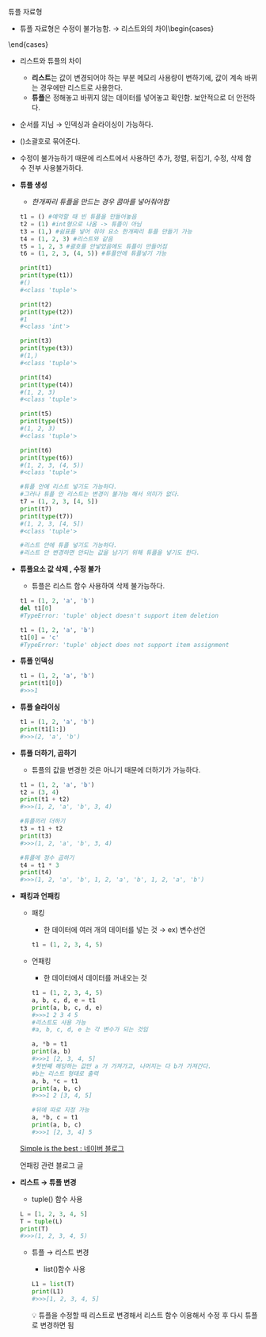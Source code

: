 튜플 자료형

- 튜플 자료형은 수정이 불가능함. → 리스트와의 차이\begin{cases}

\end{cases}

  - 리스트와 튜플의 차이
    - **리스트**는 값이 변경되어야 하는 부분 메모리 사용량이 변하기에, 값이 계속 바뀌는 경우에만 리스트로 사용한다.
    - **튜플**은 정해놓고 바뀌지 않는 데이터를 넣어놓고 확인함. 보안적으로 더 안전하다.

- 순서를 지님 → 인덱싱과 슬라이싱이 가능하다.

- ()소괄호로 묶어준다.

- 수정이 불가능하기 때문에 리스트에서 사용하던 추가, 정렬, 뒤집기, 수정, 삭제 함수 전부 사용불가하다.

- **튜플 생성**

  - *한개짜리 튜플을 만드는 경우 콤마를 넣어줘야함*

  ```python
  t1 = () #예약할 때 빈 튜플을 만들어놓음
  t2 = (1) #int형으로 나옴 -> 튜플이 아님
  t3 = (1,) #쉼표를 넣어 줘야 요소 한개짜리 튜플 만들기 가능
  t4 = (1, 2, 3) #리스트와 같음
  t5 = 1, 2, 3 #괄호를 안넣었음에도 튜플이 만들어짐
  t6 = (1, 2, 3, (4, 5)) #튜플안에 튜플넣기 가능
  
  print(t1)
  print(type(t1))
  #()
  #<class 'tuple'>
  
  print(t2)
  print(type(t2))
  #1
  #<class 'int'>
  
  print(t3)
  print(type(t3))
  #(1,)
  #<class 'tuple'>
  
  print(t4)
  print(type(t4))
  #(1, 2, 3)
  #<class 'tuple'>
  
  print(t5)
  print(type(t5))
  #(1, 2, 3)
  #<class 'tuple'>
  
  print(t6)
  print(type(t6))
  #(1, 2, 3, (4, 5))
  #<class 'tuple'>
  ```

  ```python
  #튜플 안에 리스트 넣기도 가능하다.
  #그러나 튜플 안 리스트는 변경이 불가능 해서 의미가 없다.
  t7 = (1, 2, 3, [4, 5])
  print(t7)
  print(type(t7))
  #(1, 2, 3, [4, 5])
  #<class 'tuple'>
  
  #리스트 안에 튜플 넣기도 가능하다.
  #리스트 안 변경하면 안되는 값을 남기기 위해 튜플을 넣기도 한다.
  ```

- **튜플요소 값 삭제 , 수정 불가**

  - 튜플은 리스트 함수 사용하여 삭제 불가능하다.

  ```python
  t1 = (1, 2, 'a', 'b')
  del t1[0]
  #TypeError: 'tuple' object doesn't support item deletion
  
  t1 = (1, 2, 'a', 'b')
  t1[0] = 'c'
  #TypeError: 'tuple' object does not support item assignment
  ```

- **튜플 인덱싱**

  ```python
  t1 = (1, 2, 'a', 'b')
  print(t1[0])
  #>>>1
  ```

- **튜플 슬라이싱**

  ```python
  t1 = (1, 2, 'a', 'b')
  print(t1[1:])
  #>>>(2, 'a', 'b')
  ```

- **튜플 더하기, 곱하기**

  - 튜플의 값을 변경한 것은 아니기 때문에 더하기가 가능하다.

  ```python
  t1 = (1, 2, 'a', 'b')
  t2 = (3, 4)
  print(t1 + t2)
  #>>>(1, 2, 'a', 'b', 3, 4)
  
  #튜플끼리 더하기
  t3 = t1 + t2
  print(t3)
  #>>>(1, 2, 'a', 'b', 3, 4)
  
  #튜플에 정수 곱하기
  t4 = t1 * 3
  print(t4)
  #>>>(1, 2, 'a', 'b', 1, 2, 'a', 'b', 1, 2, 'a', 'b')
  ```

- **패킹과 언패킹**

  - 패킹

    - 한 데이터에 여러 개의 데이터를 넣는 것 → ex) 변수선언

    ```python
    t1 = (1, 2, 3, 4, 5)
    ```

  - 언패킹

    - 한 데이터에서 데이터를 꺼내오는 것

    ```python
    t1 = (1, 2, 3, 4, 5)
    a, b, c, d, e = t1
    print(a, b, c, d, e)
    #>>>1 2 3 4 5
    #리스트도 사용 가능
    #a, b, c, d, e 는 각 변수가 되는 것임
    
    a, *b = t1
    print(a, b)
    #>>>1 [2, 3, 4, 5]
    #첫번째 해당하는 값만 a 가 가져가고, 나머지는 다 b가 가져간다.
    #b는 리스트 형태로 출력
    a, b, *c = t1
    print(a, b, c)
    #>>>1 2 [3, 4, 5]
    
    #뒤에 따로 지정 가능
    a, *b, c = t1
    print(a, b, c)
    #>>>1 [2, 3, 4] 5
    ```

  [Simple is the best : 네이버 블로그](https://blog.naver.com/sunghak93/222610911346)

  언패킹 관련 블로그 글

- **리스트 → 튜플 변경**

  - tuple() 함수 사용

  ```python
  L = [1, 2, 3, 4, 5]
  T = tuple(L)
  print(T)
  #>>>(1, 2, 3, 4, 5)
  ```

  - 튜플 → 리스트 변경

    - list()함수 사용

    ```python
    L1 = list(T)
    print(L1)
    #>>>[1, 2, 3, 4, 5]
    ```

    <aside> 💡 튜플을 수정할 때 리스트로 변경해서 리스트 함수 이용해서 수정 후 다시 튜플로 변경하면 됨

    </aside>
